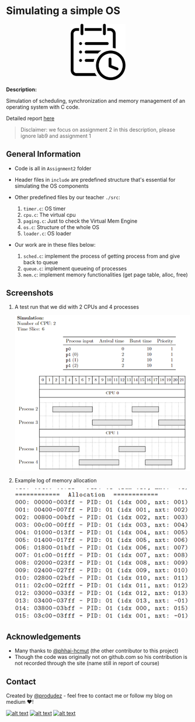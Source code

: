 <!-- icons  -->
[1.1]: https://img.shields.io/badge/GitHub-100000?style=for-the-badge&logo=github&logoColor=white
[2.1]: https://img.shields.io/badge/LinkedIn-0077B5?style=for-the-badge&logo=linkedin&logoColor=white
[3.1]: https://img.shields.io/badge/Medium-12100E?style=for-the-badge&logo=medium&logoColor=white
[4.1]: https://img.shields.io/badge/Twitter-1DA1F2?style=for-the-badge&logo=twitter&logoColor=white

<!-- links to your social media accounts -->
[1]: https://github.com/produdez
[2]: https://www.linkedin.com/in/produdez/
[3]: https://medium.com/@produde
[4]: https://twitter.com/_Produde_

# Simulating a simple OS

<p align="center">
    <img src="./doc/icon.png" alt="Icon" width="150">
</p>

**Description:**

Simulation of scheduling, synchronization and memory management of an operating system with C code.

Detailed report [here](https://www.overleaf.com/read/qpqmsbnmnbzr)

> Disclaimer: we focus on assignment 2 in this description, please ignore lab9 and assignment 1

## General Information

- Code is all in `Assignment2` folder
- Header files in `include` are predefined structure that's essential for simulating the OS components
- Other predefined files by our teacher `./src`:
  1. `timer.c`: OS timer
  2. `cpu.c`: The virtual cpu
  3. `paging.c`: Just to check the Virtual Mem Engine
  4. `os.c`: Structure of the whole OS
  5. `loader.c`: OS loader

- Our work are in these files below:
  1. `sched.c`: implement the process of getting process from and give back to queue
  2. `queue.c`: implement queueing of processes
  3. `mem.c`: implement memory functionalities (get page table, alloc, free)

## Screenshots

1. A test run that we did with 2 CPUs and 4 processes
    
    ![Screenshot](./doc/1.1.png)
2. Example log of memory allocation
    
    ![Screenshot](./doc/2.1.png)

## Acknowledgements

- Many thanks to [@phhai-hcmut](https://github.com/phhai-hcmut) (the other contributor to this project)
- Though the code was originally not on github.com so his contribution is not recorded through the site (name still in report of course)

## Contact

Created by [@produdez](https://github.com/produdez) - feel free to contact me or follow my blog on medium ❤️!

<!-- [![alt text][1.1]][1] -->
[![alt text][2.1]][2]
[![alt text][3.1]][3]
[![alt text][4.1]][4]
